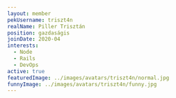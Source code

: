 ```yaml
---
layout: member
pekUsername: triszt4n
realName: Piller Trisztán
position: gazdaságis
joinDate: 2020-04
interests:
  - Node
  - Rails
  - DevOps
active: true
featuredImage: ../images/avatars/triszt4n/normal.jpg
funnyImage: ../images/avatars/triszt4n/funny.jpg
---
```

